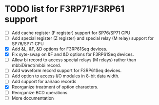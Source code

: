 TODO list for F3RP71/F3RP61 support
====

- [ ] Add cache register (F register) support for SP76/SP71 CPU
- [ ] Add special register (Z register) and special relay (M relay) support for SP76/SP71 CPU
- [x] Add &L, &F, &D options for F3RP61Seq devices.
- [x] Fix syte-swap on &F and &D options for F3RP61Seq devices.
- [ ] Allow bi record to access special relays (M relays) rather than mbbiDirect/mbbi record.
- [ ] Add waveform record support for F3RP61Seq devices.
- [ ] Add option to access I/O modules in 8-bit data width.
- [ ] Add support for aai/aao records
- [x] Reorganize treatment of option characters.
- [ ] Reorganize BCD operations
- [ ] More documentation
